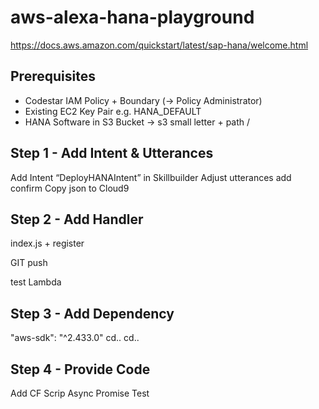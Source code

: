 # aws-alexa-hana-playground

https://docs.aws.amazon.com/quickstart/latest/sap-hana/welcome.html

## Prerequisites

- Codestar IAM Policy + Boundary (-> Policy Administrator)
- Existing EC2 Key Pair e.g. HANA_DEFAULT
- HANA Software in S3 Bucket -> s3 small letter + path /

## Step 1 - Add Intent & Utterances

Add Intent “DeployHANAIntent” in Skillbuilder
Adjust utterances add confirm
Copy json to Cloud9

## Step 2 - Add Handler 

index.js + register

GIT push

test Lambda

## Step 3 - Add Dependency

"aws-sdk": "^2.433.0"
cd..
cd..

## Step 4 - Provide Code

Add CF Scrip
Async Promise
Test
